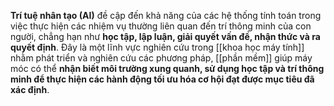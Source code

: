**Trí tuệ nhân tạo (AI)** đề cập đến khả năng của các hệ thống tính toán trong việc thực hiện các nhiệm vụ thường liên quan đến trí thông minh của con người, chẳng hạn như **học tập, lập luận, giải quyết vấn đề, nhận thức và ra quyết định**. Đây là một lĩnh vực nghiên cứu trong [[khoa học máy tính]] nhằm phát triển và nghiên cứu các phương pháp, [[phần mềm]] giúp máy móc có thể **nhận biết môi trường xung quanh, sử dụng học tập và trí thông minh để thực hiện các hành động tối ưu hóa cơ hội đạt được mục tiêu đã xác định**.